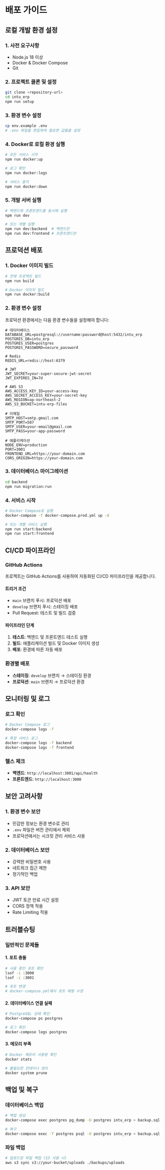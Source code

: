 # 배포 가이드

## 로컬 개발 환경 설정

### 1. 사전 요구사항
- Node.js 18 이상
- Docker & Docker Compose
- Git

### 2. 프로젝트 클론 및 설정
```bash
git clone <repository-url>
cd intu_erp
npm run setup
```

### 3. 환경 변수 설정
```bash
cp env.example .env
# .env 파일을 편집하여 필요한 값들을 설정
```

### 4. Docker로 로컬 환경 실행
```bash
# 모든 서비스 시작
npm run docker:up

# 로그 확인
npm run docker:logs

# 서비스 중지
npm run docker:down
```

### 5. 개발 서버 실행
```bash
# 백엔드와 프론트엔드를 동시에 실행
npm run dev

# 또는 개별 실행
npm run dev:backend  # 백엔드만
npm run dev:frontend # 프론트엔드만
```

## 프로덕션 배포

### 1. Docker 이미지 빌드
```bash
# 전체 프로젝트 빌드
npm run build

# Docker 이미지 빌드
npm run docker:build
```

### 2. 환경 변수 설정
프로덕션 환경에서는 다음 환경 변수들을 설정해야 합니다:

```env
# 데이터베이스
DATABASE_URL=postgresql://username:password@host:5432/intu_erp
POSTGRES_DB=intu_erp
POSTGRES_USER=postgres
POSTGRES_PASSWORD=secure_password

# Redis
REDIS_URL=redis://host:6379

# JWT
JWT_SECRET=your-super-secure-jwt-secret
JWT_EXPIRES_IN=7d

# AWS S3
AWS_ACCESS_KEY_ID=your-access-key
AWS_SECRET_ACCESS_KEY=your-secret-key
AWS_REGION=ap-northeast-2
AWS_S3_BUCKET=intu-erp-files

# 이메일
SMTP_HOST=smtp.gmail.com
SMTP_PORT=587
SMTP_USER=your-email@gmail.com
SMTP_PASS=your-app-password

# 애플리케이션
NODE_ENV=production
PORT=3001
FRONTEND_URL=https://your-domain.com
CORS_ORIGIN=https://your-domain.com
```

### 3. 데이터베이스 마이그레이션
```bash
cd backend
npm run migration:run
```

### 4. 서비스 시작
```bash
# Docker Compose로 실행
docker-compose -f docker-compose.prod.yml up -d

# 또는 개별 서비스 실행
npm run start:backend
npm run start:frontend
```

## CI/CD 파이프라인

### GitHub Actions
프로젝트는 GitHub Actions를 사용하여 자동화된 CI/CD 파이프라인을 제공합니다.

#### 트리거 조건
- `main` 브랜치 푸시: 프로덕션 배포
- `develop` 브랜치 푸시: 스테이징 배포
- Pull Request: 테스트 및 빌드 검증

#### 파이프라인 단계
1. **테스트**: 백엔드 및 프론트엔드 테스트 실행
2. **빌드**: 애플리케이션 빌드 및 Docker 이미지 생성
3. **배포**: 환경에 따른 자동 배포

### 환경별 배포
- **스테이징**: `develop` 브랜치 → 스테이징 환경
- **프로덕션**: `main` 브랜치 → 프로덕션 환경

## 모니터링 및 로그

### 로그 확인
```bash
# Docker Compose 로그
docker-compose logs -f

# 특정 서비스 로그
docker-compose logs -f backend
docker-compose logs -f frontend
```

### 헬스 체크
- **백엔드**: `http://localhost:3001/api/health`
- **프론트엔드**: `http://localhost:3000`

## 보안 고려사항

### 1. 환경 변수 보안
- 민감한 정보는 환경 변수로 관리
- `.env` 파일은 버전 관리에서 제외
- 프로덕션에서는 시크릿 관리 서비스 사용

### 2. 데이터베이스 보안
- 강력한 비밀번호 사용
- 네트워크 접근 제한
- 정기적인 백업

### 3. API 보안
- JWT 토큰 만료 시간 설정
- CORS 정책 적용
- Rate Limiting 적용

## 트러블슈팅

### 일반적인 문제들

#### 1. 포트 충돌
```bash
# 사용 중인 포트 확인
lsof -i :3000
lsof -i :3001

# 포트 변경
# docker-compose.yml에서 포트 매핑 수정
```

#### 2. 데이터베이스 연결 실패
```bash
# PostgreSQL 상태 확인
docker-compose ps postgres

# 로그 확인
docker-compose logs postgres
```

#### 3. 메모리 부족
```bash
# Docker 메모리 사용량 확인
docker stats

# 불필요한 컨테이너 정리
docker system prune
```

## 백업 및 복구

### 데이터베이스 백업
```bash
# 백업 생성
docker-compose exec postgres pg_dump -U postgres intu_erp > backup.sql

# 복구
docker-compose exec -T postgres psql -U postgres intu_erp < backup.sql
```

### 파일 백업
```bash
# 업로드된 파일 백업 (S3 사용 시)
aws s3 sync s3://your-bucket/uploads ./backups/uploads
```
